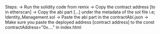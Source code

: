 Steps:
-> Run the solidity code from remix
-> Copy the contract address [to in etherscan]
-> Copy the abi part [...] under the metadata of the sol file i.e; Identity_Management.sol
-> Paste the abi part in the contractAbi.json
-> Make sure you paste the deployed address [contract address] to the const contractAddress="0x...." in index.html